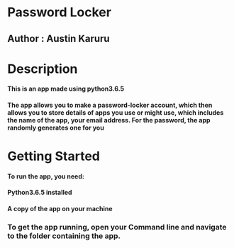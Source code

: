 # Password Locker

## Author : Austin Karuru

# Description

#### This is an app made using python3.6.5

#### The app allows you to make a password-locker account, which then allows you to store details of apps you use or might use, which includes the name of the app, your email address. For the password, the app randomly generates one for you

# Getting Started

#### To run the app, you need:

#### Python3.6.5 installed

#### A copy of the app on your machine

### To get the app running, open your Command line and navigate to the folder containing the app.

####
